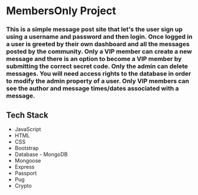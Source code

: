 # MembersOnly Project

### This is a simple message post site that let's the user sign up using a username and password and then login. Once logged in a user is greeted by their own dashboard and all the messages posted by the community. Only a VIP member can create a new message and there is an option to become a VIP member by submitting the correct secret code. Only the admin can delete messages. You will need access rights to the database in order to modify the admin property of a user. Only VIP members can see the author and message times/dates associated with a message. 

## Tech Stack

* JavaScript
* HTML
* CSS
* Bootstrap
* Database - MongoDB
* Mongoose
* Express
* Passport 
* Pug
* Crypto

